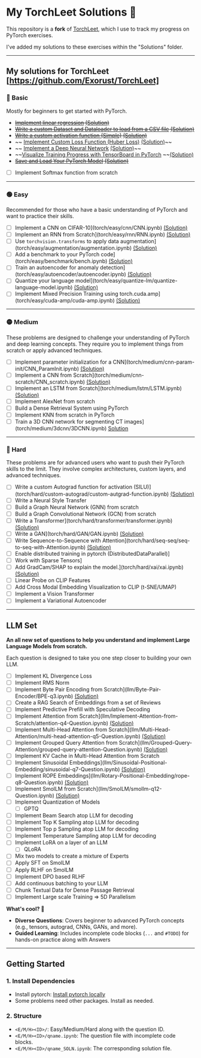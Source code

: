 
# My TorchLeet Solutions 🚀

This repository is a **fork** of [TorchLeet](https://github.com/Exorust/TorchLeet), which I use to track my progress on PyTorch exercises. 

I've added my solutions to these exercises within the "Solutions" folder.

---

## My solutions for TorchLeet [https://github.com/Exorust/TorchLeet]

### 🔵 Basic
Mostly for beginners to get started with PyTorch.

- ~~[Implement linear regression](torch/basic/lin-regression/lin-regression.ipynb) [(Solution)](torch/basic/lin-regression/lin-regression_SOLN.ipynb)~~
- ~~[Write a custom Dataset and Dataloader to load from a CSV file](torch/basic/custom-dataset/custom-dataset.ipynb) [(Solution)](torch/basic/custom-dataset/custom-dataset_SOLN.ipynb)~~
- ~~[Write a custom activation function (Simple)](torch/basic/custom-activation/custom-activation.ipynb) [(Solution)](torch/basic/custom-activation/custom-activation_SOLN.ipynb)~~
- ~~ [Implement Custom Loss Function (Huber Loss)](torch/basic/custom-loss/custom-loss.ipynb) [(Solution)](torch/basic/custom-loss/custom-loss_SOLN.ipynb)~~
- ~~ [Implement a Deep Neural Network](torch/basic/custom-DNN/custon-DNN.ipynb) [(Solution)](torch/basic/custom-DNN/custon-DNN_SOLN.ipynb)~~
- ~~[Visualize Training Progress with TensorBoard in PyTorch](torch/basic/tensorboard/tensorboard.ipynb) ~~[(Solution)](torch/basic/tensorboard/tensorboard_SOLN.ipynb)
- ~~[Save and Load Your PyTorch Model](torch/basic/save-model/save_model.ipynb) [(Solution)](torch/basic/save-model/save_model_SOLN.ipynb)~~
- [ ] Implement Softmax function from scratch

---

### 🟢 Easy
Recommended for those who have a basic understanding of PyTorch and want to practice their skills.

- [ ] Implement a CNN on CIFAR-10](torch/easy/cnn/CNN.ipynb) [(Solution)](torch/easy/cnn/CNN_SOLN.ipynb)
- [ ] Implement an RNN from Scratch](torch/easy/rnn/RNN.ipynb) [(Solution)](torch/easy/rnn/RNN_SOLN.ipynb)
- [ ] Use `torchvision.transforms` to apply data augmentation](torch/easy/augmentation/augmentation.ipynb) [(Solution)](torch/easy/augmentation/augmentation_SOLN.ipynb)
- [ ] Add a benchmark to your PyTorch code](torch/easy/benchmark/bench.ipynb) [(Solution)](torch/easy/benchmark/bench_SOLN.ipynb)
- [ ] Train an autoencoder for anomaly detection](torch/easy/autoencoder/autoencoder.ipynb) [(Solution)](torch/easy/autoencoder/autoencoder_SOLN.ipynb)
- [ ] Quantize your language model](torch/easy/quantize-lm/quantize-language-model.ipynb) [(Solution)](torch/easy/quantize-lm/quantize-language-model_SOLN.ipynb)
- [ ] Implement Mixed Precision Training using torch.cuda.amp](torch/easy/cuda-amp/cuda-amp.ipynb) [(Solution)](torch/easy/cuda-amp/cuda-amp_SOLN.ipynb)

---

### 🟡 Medium
These problems are designed to challenge your understanding of PyTorch and deep learning concepts. They require you to implement things from scratch or apply advanced techniques.

- [ ] Implement parameter initialization for a CNN](torch/medium/cnn-param-init/CNN_ParamInit.ipynb) [(Solution)](torch/medium/cnn-param-init/CNN_ParamInit_SOLN.ipynb)
- [ ] Implement a CNN from Scratch](torch/medium/cnn-scratch/CNN_scratch.ipynb) [(Solution)](torch/medium/cnn-scratch/CNN_scratch_SOLN.ipynb)
- [ ] Implement an LSTM from Scratch](torch/medium/lstm/LSTM.ipynb) [(Solution)](torch/medium/lstm/LSTM_SOLN.ipynb)
- [ ] Implement AlexNet from scratch
- [ ] Build a Dense Retrieval System using PyTorch
- [ ] Implement KNN from scratch in PyTorch
- [ ] Train a 3D CNN network for segmenting CT images](torch/medium/3dcnn/3DCNN.ipynb) [Solution](torch/medium/3dcnn/3DCNN_SOLN.ipynb)

---

### 🔴 Hard
These problems are for advanced users who want to push their PyTorch skills to the limit. They involve complex architectures, custom layers, and advanced techniques.

- [ ] Write a custom Autograd function for activation (SILU)](torch/hard/custom-autograd/custom-autgrad-function.ipynb) [(Solution)](torch/hard/custom-autograd/custom-autgrad-function_SOLN.ipynb)
- [ ] Write a Neural Style Transfer
- [ ] Build a Graph Neural Network (GNN) from scratch
- [ ] Build a Graph Convolutional Network (GCN) from scratch
- [ ] Write a Transformer](torch/hard/transformer/transformer.ipynb) [(Solution)](torch/hard/transformer/transformer_SOLN.ipynb)
- [ ] Write a GAN](torch/hard/GAN/GAN.ipynb) [(Solution)](torch/hard/GAN/GAN_SOLN.ipynb)
- [ ] Write Sequence-to-Sequence with Attention](torch/hard/seq-seq/seq-to-seq-with-Attention.ipynb) [(Solution)](torch/hard/seq-seq/seq-to-seq-with-Attention_SOLN.ipynb)
- [ ] Enable distributed training in pytorch (DistributedDataParallel)]
- [ ] Work with Sparse Tensors]
- [ ] Add GradCam/SHAP to explain the model.](torch/hard/xai/xai.ipynb) [(Solution)](torch/hard/xai/xai_SOLN.ipynb)
- [ ] Linear Probe on CLIP Features
- [ ] Add Cross Modal Embedding Visualization to CLIP (t-SNE/UMAP)
- [ ] Implement a Vision Transformer
- [ ] Implement a Variational Autoencoder

---

## LLM Set

**An all new set of questions to help you understand and implement Large Language Models from scratch.**

Each question is designed to take you one step closer to building your own LLM.

- [ ] Implement KL Divergence Loss
- [ ] Implement RMS Norm
- [ ] Implement Byte Pair Encoding from Scratch](llm/Byte-Pair-Encoder/BPE-q3.ipynb) [(Solution)](llm/Byte-Pair-Encoder/BPE-q3.ipynb)
- [ ] Create a RAG Search of Embeddings from a set of Reviews
- [ ] Implement Predictive Prefill with Speculative Decoding
- [ ] Implement Attention from Scratch](llm/Implement-Attention-from-Scratch/attention-q4-Question.ipynb) [(Solution)](llm/Implement-Attention-from-Scratch/attention-q4.ipynb)
- [ ] Implement Multi-Head Attention from Scratch](llm/Multi-Head-Attention/multi-head-attention-q5-Question.ipynb) [(Solution)](llm/Multi-Head-Attention/multi-head-attention-q5.ipynb)
- [ ] Implement Grouped Query Attention from Scratch](llm/Grouped-Query-Attention/grouped-query-attention-Question.ipynb) [(Solution)](llm/Grouped-Query-Attention/grouped-query-attention.ipynb)
- [ ] Implement KV Cache in Multi-Head Attention from Scratch
- [ ] Implement Sinusoidal Embeddings](llm/Sinusoidal-Positional-Embedding/sinusoidal-q7-Question.ipynb) [(Solution)](llm/Sinusoidal-Positional-Embedding/sinusoidal-q7.ipynb)
- [ ] Implement ROPE Embeddings](llm/Rotary-Positional-Embedding/rope-q8-Question.ipynb) [(Solution)](llm/Rotary-Positional-Embedding/rope-q8.ipynb)
- [ ] Implement SmolLM from Scratch](llm/SmolLM/smollm-q12-Question.ipynb) [(Solution)](llm/SmolLM/smollm-q12.ipynb)
- [ ] Implement Quantization of Models
    - [ ] GPTQ
- [ ] Implement Beam Search atop LLM for decoding
- [ ] Implement Top K Sampling atop LLM for decoding
- [ ] Implement Top p Sampling atop LLM for decoding
- [ ] Implement Temperature Sampling atop LLM for decoding
- [ ] Implement LoRA on a layer of an LLM
    - [ ] QLoRA
- [ ] Mix two models to create a mixture of Experts
- [ ] Apply SFT on SmolLM
- [ ] Apply RLHF on SmolLM
- [ ] Implement DPO based RLHF
- [ ] Add continuous batching to your LLM
- [ ] Chunk Textual Data for Dense Passage Retrieval
- [ ] Implement Large scale Training => 5D Parallelism

**What's cool? 🚀**
- **Diverse Questions**: Covers beginner to advanced PyTorch concepts (e.g., tensors, autograd, CNNs, GANs, and more).
- **Guided Learning**: Includes incomplete code blocks (`...` and `#TODO`) for hands-on practice along with Answers

---

## Getting Started

### 1. Install Dependencies
- Install pytorch: [Install pytorch locally](https://pytorch.org/get-started/locally/)
- Some problems need other packages. Install as needed.

### 2. Structure
- `<E/M/H><ID>/`: Easy/Medium/Hard along with the question ID.
- `<E/M/H><ID>/qname.ipynb`: The question file with incomplete code blocks.
- `<E/M/H><ID>/qname_SOLN.ipynb`: The corresponding solution file.



